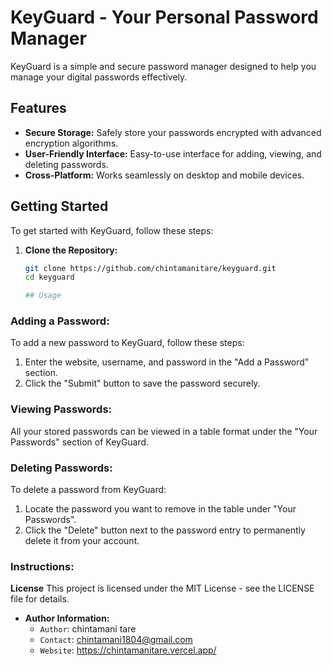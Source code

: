 # KeyGuard - Your Personal Password Manager

KeyGuard is a simple and secure password manager designed to help you manage your digital passwords effectively.

## Features

- **Secure Storage:** Safely store your passwords encrypted with advanced encryption algorithms.
- **User-Friendly Interface:** Easy-to-use interface for adding, viewing, and deleting passwords.
- **Cross-Platform:** Works seamlessly on desktop and mobile devices.

## Getting Started

To get started with KeyGuard, follow these steps:

1. **Clone the Repository:**
   ```bash
   git clone https://github.com/chintamanitare/keyguard.git
   cd keyguard

   ## Usage

### Adding a Password:

To add a new password to KeyGuard, follow these steps:

1. Enter the website, username, and password in the "Add a Password" section.
2. Click the "Submit" button to save the password securely.

### Viewing Passwords:

All your stored passwords can be viewed in a table format under the "Your Passwords" section of KeyGuard.

### Deleting Passwords:

To delete a password from KeyGuard:

1. Locate the password you want to remove in the table under "Your Passwords".
2. Click the "Delete" button next to the password entry to permanently delete it from your account.


### Instructions:

**License**
This project is licensed under the MIT License - see the LICENSE file for details.

- **Author Information:**
  - `Author`: chintamani tare
  - `Contact`: chintamani1804@gmail.com
  - `Website`: https://chintamanitare.vercel.app/
 
    
